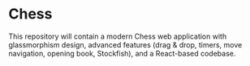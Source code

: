 # Chess

This repository will contain a modern Chess web application with glassmorphism design, advanced features (drag & drop, timers, move navigation, opening book, Stockfish), and a React-based codebase.